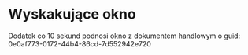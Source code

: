 # Wyskakujące okno

Dodatek co 10 sekund podnosi okno z dokumentem handlowym o guid: 0e0af773-0172-44b4-86cd-7d552942e720